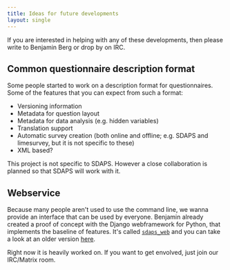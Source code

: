 ```yaml
---
title: Ideas for future developments
layout: single
---
```


If you are interested in helping with any of these developments, then please
write to Benjamin Berg or drop by on IRC.

## Common questionnaire description format

Some people started to work on a description format for questionnaires. Some of
the features that you can expect from such a format:

* Versioning information
* Metadata for question layout
* Metadata for data analysis (e.g. hidden variables)
* Translation support
* Automatic survey creation (both online and offline; e.g. SDAPS and
limesurvey, but it is not specific to these)
* XML based?

This project is not specific to SDAPS. However a close collaboration is planned
so that SDAPS will work with it.

## Webservice

Because many people aren't used to use the command line, we wanna provide an
interface that can be used by everyone. Benjamin already created a proof of
concept with the Django webframework for Python, that implements the baseline
of features. It's called [`sdaps_web`](https://github.com/sdaps/sdaps_web )
and you can take a look at an older version [here](https://demo.sdaps.org/ ).


Right now it is heavily worked on. If you want to get envolved, just join our
IRC/Matrix room.
